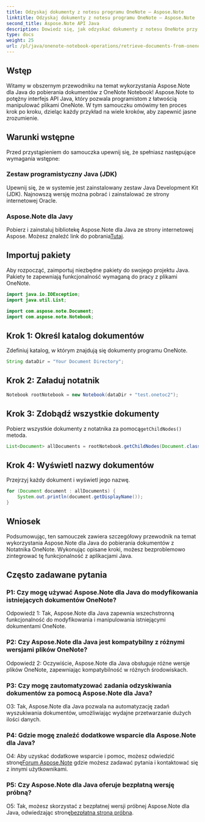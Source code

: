 ```yaml
---
title: Odzyskaj dokumenty z notesu programu OneNote — Aspose.Note
linktitle: Odzyskaj dokumenty z notesu programu OneNote — Aspose.Note
second_title: Aspose.Note API Java
description: Dowiedz się, jak odzyskać dokumenty z notesu OneNote przy użyciu Aspose.Note dla Java. Postępuj zgodnie z naszym przewodnikiem krok po kroku, aby zapewnić bezproblemową integrację.
type: docs
weight: 25
url: /pl/java/onenote-notebook-operations/retrieve-documents-from-onenote-notebook/
---
```

## Wstęp

Witamy w obszernym przewodniku na temat wykorzystania Aspose.Note dla Java do pobierania dokumentów z OneNote Notebook! Aspose.Note to potężny interfejs API Java, który pozwala programistom z łatwością manipulować plikami OneNote. W tym samouczku omówimy ten proces krok po kroku, dzieląc każdy przykład na wiele kroków, aby zapewnić jasne zrozumienie.

## Warunki wstępne

Przed przystąpieniem do samouczka upewnij się, że spełniasz następujące wymagania wstępne:

### Zestaw programistyczny Java (JDK)

Upewnij się, że w systemie jest zainstalowany zestaw Java Development Kit (JDK). Najnowszą wersję można pobrać i zainstalować ze strony internetowej Oracle.

### Aspose.Note dla Javy

 Pobierz i zainstaluj bibliotekę Aspose.Note dla Java ze strony internetowej Aspose. Możesz znaleźć link do pobrania[Tutaj](https://releases.aspose.com/note/java/).

## Importuj pakiety

Aby rozpocząć, zaimportuj niezbędne pakiety do swojego projektu Java. Pakiety te zapewniają funkcjonalność wymaganą do pracy z plikami OneNote.

```java
import java.io.IOException;
import java.util.List;

import com.aspose.note.Document;
import com.aspose.note.Notebook;
```

## Krok 1: Określ katalog dokumentów

Zdefiniuj katalog, w którym znajdują się dokumenty programu OneNote.

```java
String dataDir = "Your Document Directory";
```

## Krok 2: Załaduj notatnik

```java
Notebook rootNotebook = new Notebook(dataDir + "test.onetoc2");
```

## Krok 3: Zdobądź wszystkie dokumenty

 Pobierz wszystkie dokumenty z notatnika za pomocą`getChildNodes()` metoda.

```java
List<Document> allDocuments = rootNotebook.getChildNodes(Document.class);
```

## Krok 4: Wyświetl nazwy dokumentów

Przejrzyj każdy dokument i wyświetl jego nazwę.

```java
for (Document document : allDocuments) {
    System.out.println(document.getDisplayName());
}
```

## Wniosek

Podsumowując, ten samouczek zawiera szczegółowy przewodnik na temat wykorzystania Aspose.Note dla Java do pobierania dokumentów z Notatnika OneNote. Wykonując opisane kroki, możesz bezproblemowo zintegrować tę funkcjonalność z aplikacjami Java.

## Często zadawane pytania

### P1: Czy mogę używać Aspose.Note dla Java do modyfikowania istniejących dokumentów OneNote?

Odpowiedź 1: Tak, Aspose.Note dla Java zapewnia wszechstronną funkcjonalność do modyfikowania i manipulowania istniejącymi dokumentami OneNote.

### P2: Czy Aspose.Note dla Java jest kompatybilny z różnymi wersjami plików OneNote?

Odpowiedź 2: Oczywiście, Aspose.Note dla Java obsługuje różne wersje plików OneNote, zapewniając kompatybilność w różnych środowiskach.

### P3: Czy mogę zautomatyzować zadania odzyskiwania dokumentów za pomocą Aspose.Note dla Java?

O3: Tak, Aspose.Note dla Java pozwala na automatyzację zadań wyszukiwania dokumentów, umożliwiając wydajne przetwarzanie dużych ilości danych.

### P4: Gdzie mogę znaleźć dodatkowe wsparcie dla Aspose.Note dla Java?

 O4: Aby uzyskać dodatkowe wsparcie i pomoc, możesz odwiedzić stronę[Forum Aspose.Note](https://forum.aspose.com/c/note/28) gdzie możesz zadawać pytania i kontaktować się z innymi użytkownikami.

### P5: Czy Aspose.Note dla Java oferuje bezpłatną wersję próbną?

 O5: Tak, możesz skorzystać z bezpłatnej wersji próbnej Aspose.Note dla Java, odwiedzając stronę[bezpłatna strona próbna](https://releases.aspose.com/).